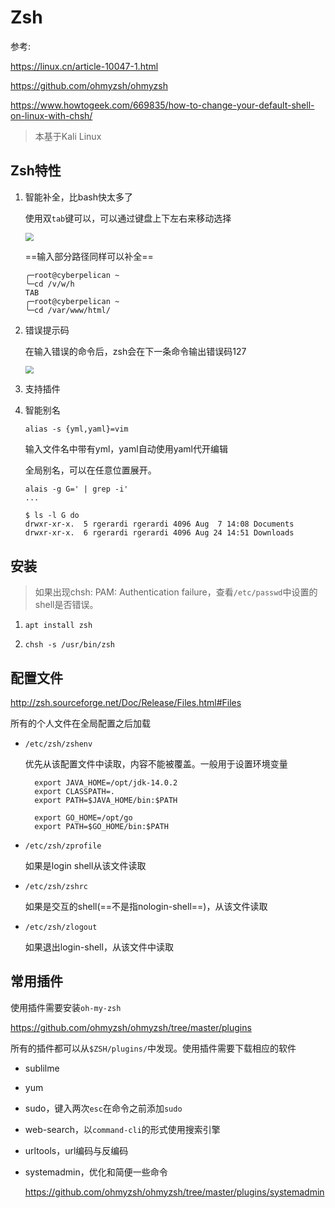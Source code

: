 # Zsh

参考:

https://linux.cn/article-10047-1.html

https://github.com/ohmyzsh/ohmyzsh

https://www.howtogeek.com/669835/how-to-change-your-default-shell-on-linux-with-chsh/

> 本基于Kali Linux

## Zsh特性

1. 智能补全，比bash快太多了

   使用双`tab`键可以，可以通过键盘上下左右来移动选择

   <img src="D:\asset\note\imgs\_Shell\Snipaste_2020-12-27_14-12-36.png" style="zoom:80%;" />

   ==输入部分路径同样可以补全==

   ```
   ╭─root@cyberpelican ~ 
   ╰─cd /v/w/h        
   TAB
   ╭─root@cyberpelican ~ 
   ╰─cd /var/www/html/
   ```

2. 错误提示码

   在输入错误的命令后，zsh会在下一条命令输出错误码127

   <img src="D:\asset\note\imgs\_Shell\Snipaste_2020-12-27_14-17-14.png" style="zoom:80%;" />

3. 支持插件

4. 智能别名

   ```
   alias -s {yml,yaml}=vim
   ```

   输入文件名中带有yml，yaml自动使用yaml代开编辑

   全局别名，可以在任意位置展开。

   ```
   alais -g G=' | grep -i'
   ...
   
   $ ls -l G do
   drwxr-xr-x.  5 rgerardi rgerardi 4096 Aug  7 14:08 Documents
   drwxr-xr-x.  6 rgerardi rgerardi 4096 Aug 24 14:51 Downloads
   ```

## 安装

> 如果出现chsh: PAM: Authentication failure，查看`/etc/passwd`中设置的shell是否错误。

1. `apt install zsh`

2. `chsh -s /usr/bin/zsh`

## 配置文件

http://zsh.sourceforge.net/Doc/Release/Files.html#Files

所有的个人文件在全局配置之后加载

- `/etc/zsh/zshenv`

  优先从该配置文件中读取，内容不能被覆盖。一般用于设置环境变量

  ```
    export JAVA_HOME=/opt/jdk-14.0.2
    export CLASSPATH=.
    export PATH=$JAVA_HOME/bin:$PATH
    
    export GO_HOME=/opt/go
    export PATH=$GO_HOME/bin:$PATH
  ```

- `/etc/zsh/zprofile`

  如果是login shell从该文件读取

- `/etc/zsh/zshrc`

  如果是交互的shell(==不是指nologin-shell==)，从该文件读取

- `/etc/zsh/zlogout`

  如果退出login-shell，从该文件中读取



## 常用插件

使用插件需要安装`oh-my-zsh`

https://github.com/ohmyzsh/ohmyzsh/tree/master/plugins

所有的插件都可以从`$ZSH/plugins/`中发现。使用插件需要下载相应的软件

- sublilme

- yum

- sudo，键入两次`esc`在命令之前添加`sudo`

- web-search，以`command-cli`的形式使用搜索引擎

- urltools，url编码与反编码

- systemadmin，优化和简便一些命令

  https://github.com/ohmyzsh/ohmyzsh/tree/master/plugins/systemadmin

